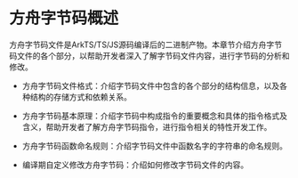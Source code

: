 # 方舟字节码概述

方舟字节码文件是ArkTS/TS/JS源码编译后的二进制产物。本章节介绍方舟字节码文件的各个部分，以帮助开发者深入了解字节码文件内容，进行字节码的分析和修改。

- 方舟字节码文件格式：介绍字节码文件中包含的各个部分的结构信息，以及各种结构的存储方式和依赖关系。

- 方舟字节码基本原理：介绍字节码中构成指令的重要概念和具体的指令格式及含义，帮助开发者了解方舟字节码指令，进行指令相关的特性开发工作。

- 方舟字节码函数命名规则：介绍字节码文件中函数名字的字符串的命名规则。

- 编译期自定义修改方舟字节码：介绍如何修改字节码文件的内容。
